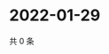 # 2022-01-29

共 0 条

<!-- BEGIN WEIBO -->
<!-- 最后更新时间 Sat Jan 29 2022 12:18:06 GMT+0800 (China Standard Time) -->

<!-- END WEIBO -->
